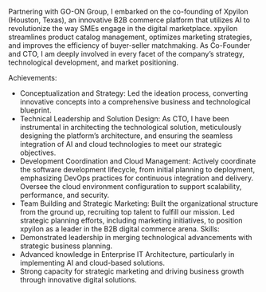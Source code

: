 Partnering with GO-ON Group, I embarked on the co-founding of Xpyilon (Houston, Texas), an innovative B2B commerce platform that utilizes AI to revolutionize the way SMEs engage in the digital marketplace. xpyilon streamlines product catalog management, optimizes marketing strategies, and improves the efficiency of buyer-seller matchmaking. As Co-Founder and CTO, I am deeply involved in every facet of the company’s strategy, technological development, and market positioning.

Achievements:
- Conceptualization and Strategy: Led the ideation process, converting innovative concepts into a comprehensive business and technological blueprint.
- Technical Leadership and Solution Design: As CTO, I have been instrumental in architecting the technological solution, meticulously designing the platform’s architecture, and ensuring the seamless integration of AI and cloud technologies to meet our strategic objectives.
- Development Coordination and Cloud Management: Actively coordinate the software development lifecycle, from initial planning to deployment, emphasizing DevOps practices for continuous integration and delivery. Oversee the cloud environment configuration to support scalability, performance, and security.
- Team Building and Strategic Marketing: Built the organizational structure from the ground up, recruiting top talent to fulfill our mission. Led strategic planning efforts, including marketing initiatives, to position xpyilon as a leader in the B2B digital commerce arena.
Skills:
- Demonstrated leadership in merging technological advancements with strategic business planning.
- Advanced knowledge in Enterprise IT Architecture, particularly in implementing AI and cloud-based solutions.
- Strong capacity for strategic marketing and driving business growth through innovative digital solutions.